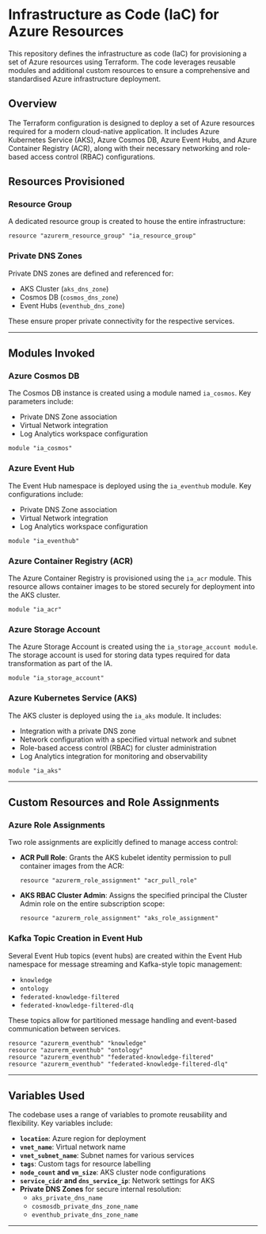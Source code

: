 # Infrastructure as Code (IaC) for Azure Resources

This repository defines the infrastructure as code (IaC) for provisioning a set of Azure resources using Terraform. The code leverages reusable modules and additional custom resources to ensure a comprehensive and standardised Azure infrastructure deployment.

## Overview

The Terraform configuration is designed to deploy a set of Azure resources required for a modern cloud-native application. It includes Azure Kubernetes Service (AKS), Azure Cosmos DB, Azure Event Hubs, and Azure Container Registry (ACR), along with their necessary networking and role-based access control (RBAC) configurations.

## Resources Provisioned

### Resource Group
A dedicated resource group is created to house the entire infrastructure:
```hcl
resource "azurerm_resource_group" "ia_resource_group"
```

### Private DNS Zones
Private DNS zones are defined and referenced for:
- AKS Cluster (`aks_dns_zone`)
- Cosmos DB (`cosmos_dns_zone`)
- Event Hubs (`eventhub_dns_zone`)

These ensure proper private connectivity for the respective services.

---

## Modules Invoked

### Azure Cosmos DB
The Cosmos DB instance is created using a module named `ia_cosmos`. Key parameters include:
- Private DNS Zone association
- Virtual Network integration
- Log Analytics workspace configuration

```hcl
module "ia_cosmos"
```
### Azure Event Hub
The Event Hub namespace is deployed using the `ia_eventhub` module. Key configurations include:
- Private DNS Zone association
- Virtual Network integration
- Log Analytics workspace configuration

```hcl
module "ia_eventhub"
```

### Azure Container Registry (ACR)
The Azure Container Registry is provisioned using the `ia_acr` module. This resource allows container images to be stored securely for deployment into the AKS cluster.

```hcl
module "ia_acr"
```
### Azure Storage Account
The Azure Storage Account is created using the `ia_storage_account module`. The storage account is used for storing data types required for data transformation as part of the IA.
```hcl
module "ia_storage_account"
```

### Azure Kubernetes Service (AKS)
The AKS cluster is deployed using the `ia_aks` module. It includes:
- Integration with a private DNS zone
- Network configuration with a specified virtual network and subnet
- Role-based access control (RBAC) for cluster administration
- Log Analytics integration for monitoring and observability
```hcl
module "ia_aks"
```

---
## Custom Resources and Role Assignments

### Azure Role Assignments
Two role assignments are explicitly defined to manage access control:

- **ACR Pull Role**: Grants the AKS kubelet identity permission to pull container images from the ACR:
  ```hcl
  resource "azurerm_role_assignment" "acr_pull_role"
  ```

- **AKS RBAC Cluster Admin**: Assigns the specified principal the Cluster Admin role on the entire subscription scope:
  ```hcl
  resource "azurerm_role_assignment" "aks_role_assignment"
  ```

### Kafka Topic Creation in Event Hub
Several Event Hub topics (event hubs) are created within the Event Hub namespace for message streaming and Kafka-style topic management:
- `knowledge`
- `ontology`
- `federated-knowledge-filtered`
- `federated-knowledge-filtered-dlq`

These topics allow for partitioned message handling and event-based communication between services.

```hcl
resource "azurerm_eventhub" "knowledge"
resource "azurerm_eventhub" "ontology"
resource "azurerm_eventhub" "federated-knowledge-filtered"
resource "azurerm_eventhub" "federated-knowledge-filtered-dlq"
```

---
## Variables Used
The codebase uses a range of variables to promote reusability and flexibility. Key variables include:

- **`location`**: Azure region for deployment
- **`vnet_name`**: Virtual network name
- **`vnet_subnet_name`**: Subnet names for various services
- **`tags`**: Custom tags for resource labelling
- **`node_count` and `vm_size`**: AKS cluster node configurations
- **`service_cidr` and `dns_service_ip`**: Network settings for AKS
- **Private DNS Zones** for secure internal resolution:
    - `aks_private_dns_name`
    - `cosmosdb_private_dns_zone_name`
    - `eventhub_private_dns_zone_name`

---


